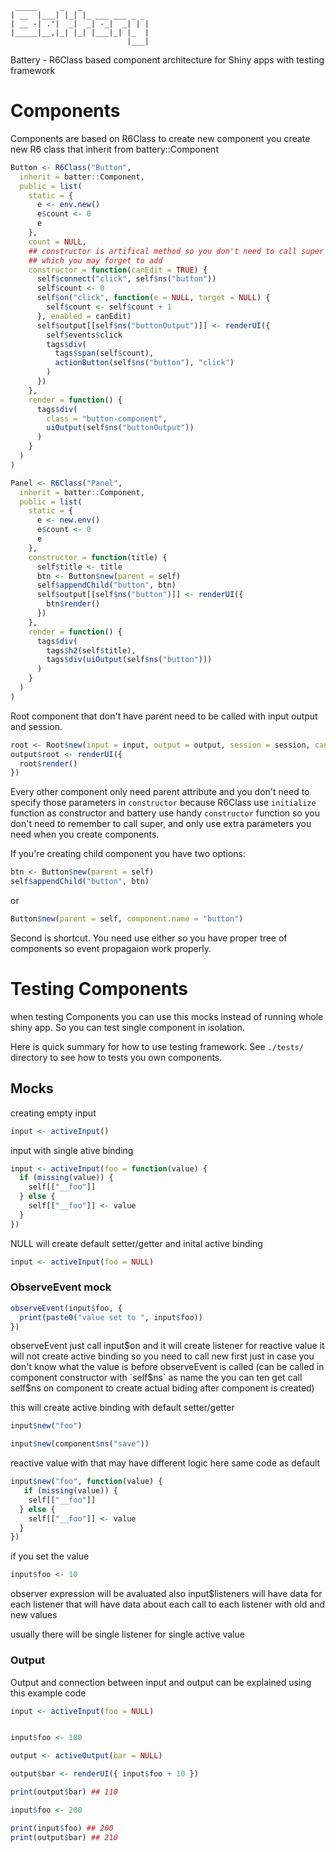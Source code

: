 ```
 _____     _   _
| __  |___| |_| |_ ___ ___ _ _
| __ -| .'|  _|  _| -_|  _| | |
|_____|__,|_| |_| |___|_| |_  |
                          |___|
```

Battery - R6Class based component architecture for Shiny apps with testing framework

# Components

Components are based on R6Class to create new component you create new R6 class that inherit
from battery::Component

```R
Button <- R6Class("Button",
  inherit = batter::Component,
  public = list(
    static = {
      e <- env.new()
      e$count <- 0
      e
    },
    count = NULL,
    ## constructor is artifical method so you don't need to call super
    ## which you may forget to add
    constructor = function(canEdit = TRUE) {
      self$connect("click", self$ns("button"))
      self$count <- 0
      self$on("click", function(e = NULL, target = NULL) {
        self$count <- self$count + 1
      }, enabled = canEdit)
      self$output[[self$ns("buttonOutput")]] <- renderUI({
        self$events$click
        tags$div(
          tags$span(self$count),
          actionButton(self$ns("button"), "click")
        )
      })
    },
    render = function() {
      tags$div(
        class = "button-component",
        uiOutput(self$ns("buttonOutput"))
      )
    }
  )
)

Panel <- R6Class("Panel",
  inherit = batter::Component,
  public = list(
    static = {
      e <- new.env()
      e$count <- 0
      e
    },
    constructor = function(title) {
      self$title <- title
      btn <- Button$new(parent = self)
      self$appendChild("button", btn)
      self$output[[self$ns("button")]] <- renderUI({
        btn$render()
      })
    },
    render = function() {
      tags$div(
        tags$h2(self$title),
        tags$div(uiOutput(self$ns("button")))
      )
    }
  )
)
```

Root component that don't have parent need to be called with input output and session.

```R
root <- Root$new(input = input, output = output, session = session, canEdit = FALSE)
output$root <- renderUI({
  root$render()
})
```

Every other component only need parent attribute and you don't need to specify those parameters
in `constructor` because R6Class use `initialize` function as constructor and battery use handy
`constructor` function so you don't need to remember to call super, and only use extra parameters
you need when you create components.

If you're creating child component you have two options:

```R
btn <- Button$new(parent = self)
self$appendChild("button", btn)
```

or

```R
Button$new(parent = self, component.name = "button")
```

Second is shortcut. You need use either so you have proper tree of components so event propagaion
work properly.

# Testing Components

when testing Components you can use this mocks instead of running whole shiny app. So you can
test single component in isolation.

Here is quick summary for how to use testing framework. See `./tests/` directory to see how
to tests you own components.

## Mocks

creating empty input

```R
input <- activeInput()
```

input with single ative binding

```R
input <- activeInput(foo = function(value) {
  if (missing(value)) {
    self[["__foo"]]
  } else {
    self[["__foo"]] <- value
  }
})
```

NULL will create default setter/getter and inital active binding

```R
input <- activeInput(foo = NULL)
```

### ObserveEvent mock

```R
observeEvent(input$foo, {
  print(paste0("value set to ", input$foo))
})
```

observeEvent just call input$on and it will create listener for reactive value
it will not create active binding so you need to call new first just in case you
don't know what the value is before observeEvent is called (can be called in component
constructor with `self$ns` as name the you can ten get call self$ns on component to create
actual biding after component is created)


this will create active binding with default setter/getter

```R
input$new("foo")
```

```R
input$new(component$ns("save"))
```

reactive value with that may have different logic here same code as default


```R
input$new("foo", function(value) {
   if (missing(value)) {
    self[["__foo"]]
  } else {
    self[["__foo"]] <- value
  }
})
```

if you set the value

```R
input$foo <- 10
```

observer expression will be avaluated also input$listeners will have data for each listener
that will have data about each call to each listener with old and new values

usually there will be single listener for single active value

### Output

Output and connection between input and output can be explained using this example code

```R
input <- activeInput(foo = NULL)


input$foo <- 100

output <- activeOutput(bar = NULL)

output$bar <- renderUI({ input$foo + 10 })

print(output$bar) ## 110

input$foo <- 200

print(input$foo) ## 200
print(output$bar) ## 210
```
